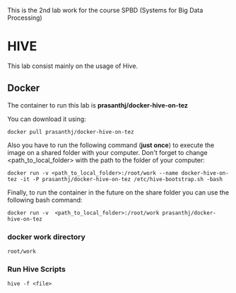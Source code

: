 This is the 2nd lab work for the course SPBD (Systems for Big Data Processing)

# HIVE
This lab consist mainly on the usage of Hive.


## Docker

The container to run this lab is **prasanthj/docker-hive-on-tez**

You can download it using:

```
docker pull prasanthj/docker-hive-on-tez
```

Also you have to run the following command (**just once**) to execute the image on a shared folder with your computer. Don't forget to change <path_to_local_folder> with the path to the folder of your computer:

```
docker run -v <path_to_local_folder>:/root/work --name docker-hive-on-tez -it -P prasanthj/docker-hive-on-tez /etc/hive-bootstrap.sh -bash
```

Finally, to run the container in the future on the share folder you can use the following bash command:

```
docker run -v  <path_to_local_folder>:/root/work prasanthj/docker-hive-on-tez
```

### docker work directory

```
root/work
```

### Run Hive Scripts
```
hive -f <file>
```
